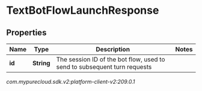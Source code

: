 # TextBotFlowLaunchResponse


## Properties

| Name | Type | Description | Notes |
| ------------ | ------------- | ------------- | ------------- |
| **id** | **String** | The session ID of the bot flow, used to send to subsequent turn requests |  |




_com.mypurecloud.sdk.v2:platform-client-v2:209.0.1_
